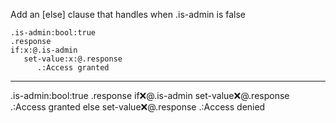 Add an [else] clause that handles when .is-admin is false

```hyperlambda
.is-admin:bool:true
.response
if:x:@.is-admin
   set-value:x:@.response
      .:Access granted
```
---
.is-admin:bool:true
.response
if:x:@.is-admin
   set-value:x:@.response
      .:Access granted
else
   set-value:x:@.response
      .:Access denied
